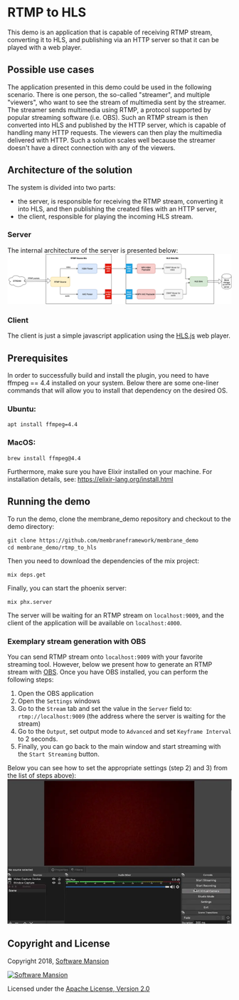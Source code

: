 # RTMP to HLS 
This demo is an application that is capable of receiving RTMP stream, converting it to HLS, and publishing via an HTTP server so that it can be played with a web player.

## Possible use cases
The application presented in this demo could be used in the following scenario.
There is one person, the so-called "streamer", and multiple "viewers", who want to see the stream of multimedia sent by the streamer.
The streamer sends multimedia using RTMP, a protocol supported by popular streaming software (i.e. OBS). Such an RTMP stream is then converted into HLS and published by the HTTP server, which is capable of handling many HTTP requests. The viewers can then play the multimedia delivered with HTTP. Such a solution scales well because the streamer doesn't have a direct connection with any of the viewers.

## Architecture of the solution

The system is divided into two parts:
* the server, is responsible for receiving the RTMP stream, converting it into HLS, and then publishing the created files with an HTTP server,
* the client, responsible for playing the incoming HLS stream.

### Server
The internal architecture of the server is presented below:
![Server scheme](doc_assets/RTMP_to_HLS_pipeline.png)

### Client
The client is just a simple javascript application using the [HLS.js](https://github.com/video-dev/hls.js/) web player.

## Prerequisites
In order to successfully build and install the plugin, you need to have ffmpeg == 4.4 installed on your system. 
Below there are some one-liner commands that will allow you to install that dependency on the desired OS.
### Ubuntu:
```
apt install ffmpeg=4.4
```

### MacOS:
```
brew install ffmpeg@4.4
```

Furthermore, make sure you have Elixir installed on your machine. For installation details, see: https://elixir-lang.org/install.html

## Running the demo
To run the demo, clone the membrane_demo repository and checkout to the demo directory:
```
git clone https://github.com/membraneframework/membrane_demo
cd membrane_demo/rtmp_to_hls
```

Then you need to download the dependencies of the mix project:
```
mix deps.get
```

Finally, you can start the phoenix server:
```
mix phx.server
```

The server will be waiting for an RTMP stream on `localhost:9009`, and the client of the application will be available on `localhost:4000`.

### Exemplary stream generation with OBS
You can send RTMP stream onto `localhost:9009` with your favorite streaming tool. However, below we present how to generate an RTMP stream with
[OBS](https://obsproject.com).
Once you have OBS installed, you can perform the following steps:
1. Open the OBS application
2. Open the `Settings` windows
3. Go to the `Stream` tab and set the value in the `Server` field to: `rtmp://localhost:9009` (the address where the server is waiting for the stream)
4. Go to the `Output`, set output mode to `Advanced` and set `Keyframe Interval` to 2 seconds.
4. Finally, you can go back to the main window and start streaming with the `Start Streaming` button.
 
Below you can see how to set the appropriate settings (step 2) and 3) from the list of steps above):
![OBS settings](doc_assets/OBS_settings.webp)

## Copyright and License

Copyright 2018, [Software Mansion](https://swmansion.com/?utm_source=git&utm_medium=readme&utm_campaign=membrane)

[![Software Mansion](https://membraneframework.github.io/static/logo/swm_logo_readme.png)](https://swmansion.com/?utm_source=git&utm_medium=readme&utm_campaign=membrane)

Licensed under the [Apache License, Version 2.0](LICENSE)
